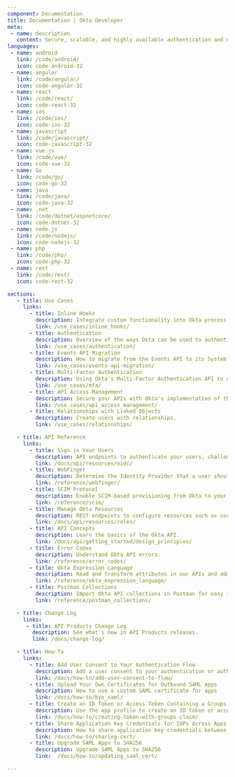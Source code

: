 ```yaml
---
component: Documentation
title: Documentation | Okta Developer
meta:
 - name: description
   content: Secure, scalable, and highly available authentication and user management for any app.
languages:
 - name: android
   link: /code/android/
   icon: code-android-32
 - name: angular
   link: /code/angular/
   icon: code-angular-32
 - name: react
   link: /code/react/
   icon: code-react-32
 - name: ios
   link: /code/ios/
   icon: code-ios-32
 - name: javascript
   link: /code/javascript/
   icon: code-javascript-32
 - name: vue.js
   link: /code/vue/
   icon: code-vue-32
 - name: Go
   link: /code/go/
   icon: code-go-32
 - name: java
   link: /code/java/
   icon: code-java-32
 - name: .net
   link: /code/dotnet/aspnetcore/
   icon: code-dotnet-32
 - name: node.js
   link: /code/nodejs/
   icon: code-nodejs-32
 - name: php
   link: /code/php/
   icon: code-php-32
 - name: rest
   link: /code/rest/
   icon: code-rest-32

sections:
   - title: Use Cases
     links:
       - title: Inline Hooks
         description: Integrate custom functionality into Okta process flows.
         link: /use_cases/inline_hooks/
       - title: Authentication
         description: Overview of the ways Okta can be used to authenticate users depending on your needs.
         link: /use_cases/authentication/
       - title: Events API Migration
         description: How to migrate from the Events API to its System Log API replacement.
         link: /use_cases/events-api-migration/
       - title: Multi-Factor Authentication
         description: Using Okta's Multi-Factor Authentication API to add MFA to an existing application.
         link: /use_cases/mfa/
       - title: API Access Management
         description: Secure your APIs with Okta's implementation of the OAuth 2.0 standard.
         link: /use_cases/api_access_management/
       - title: Relationships with Linked Objects
         description: Create users with relationships.
         link: /use_cases/relationships/

   - title: API Reference
     links:
       - title: Sign in Your Users
         description: API endpoints to authenticate your users, challenge for factors, recover passwords, and more.
         link: /docs/api/resources/oidc/
       - title: WebFinger
         description: Determine the Identity Provider that a user should be routed to.
         link: /reference/webfinger/
       - title: SCIM Protocol
         description: Enable SCIM-based provisioning from Okta to your application.
         link: /reference/scim/
       - title: Manage Okta Resources
         description: REST endpoints to configure resources such as users, apps, sessions, and factors whenever you need.
         link: /docs/api/resources/roles/
       - title: API Concepts
         description: Learn the basics of the Okta API.
         link: /docs/api/getting_started/design_principles/
       - title: Error Codes
         description: Understand Okta API errors.
         link: /reference/error_codes/
       - title: Okta Expression Language
         description: Read and transform attributes in our APIs and admin UI.
         link: /reference/okta_expression_language/
       - title: Postman Collections
         description: Import Okta API collections in Postman for easy inspection.
         link: /reference/postman_collections/

   - title: Change Log
     links:
      - title: API Products Change Log
        description: See what's new in API Products releases.
        link: /docs/change-log/

   - title: How-To
     links:
       - title: Add User Consent to Your Authentication Flow
         description: Add a user consent to your authentication or authorization flow
         link: /docs/how-to/add-user-consent-to-flow/
       - title: Upload Your Own Certificates for Outbound SAML Apps
         description: How to use a custom SAML certificate for apps
         link: /docs/how-to/byo_saml/
       - title: Create an ID Token or Access Token Containing a Groups Claim
         description: Use the app profile to create an ID token or access token that contains a groups claim
         link: /docs/how-to/creating-token-with-groups-claim/
       - title: Share Application Key Credentials for IdPs Across Apps
         description: How to share application key credentials between apps
         link: /docs/how-to/sharing-cert/
       - title: Upgrade SAML Apps to SHA256
         description: Upgrade SAML Apps to SHA256
         link:  /docs/how-to/updating_saml_cert/

---
```

